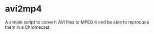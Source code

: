 avi2mp4
=======

A simple script to convert AVI files to MPEG 4 and be able to reproduce them in a Chromecast.
